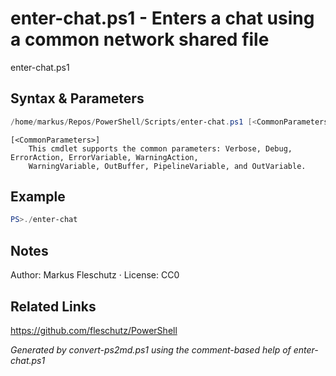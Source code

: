 # enter-chat.ps1 - Enters a chat using a common network shared file

enter-chat.ps1

## Syntax & Parameters
```powershell
/home/markus/Repos/PowerShell/Scripts/enter-chat.ps1 [<CommonParameters>]
```

```
[<CommonParameters>]
    This cmdlet supports the common parameters: Verbose, Debug, ErrorAction, ErrorVariable, WarningAction, 
    WarningVariable, OutBuffer, PipelineVariable, and OutVariable.
```

## Example
```powershell
PS>./enter-chat
```


## Notes
Author: Markus Fleschutz · License: CC0

## Related Links
https://github.com/fleschutz/PowerShell

*Generated by convert-ps2md.ps1 using the comment-based help of enter-chat.ps1*
